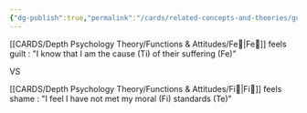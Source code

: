 ```yaml
---
{"dg-publish":true,"permalink":"/cards/related-concepts-and-theories/guilt/","created":"2022-12-31T19:09:04.832+01:00","updated":"2023-04-23T10:10:39.855+02:00"}
---
```



[[CARDS/Depth Psychology Theory/Functions & Attitudes/Fe💉\|Fe💉]] feels guilt : "I know that I am the cause (Ti) of their suffering (Fe)"

VS 

[[CARDS/Depth Psychology Theory/Functions & Attitudes/Fi🧭\|Fi🧭]] feels shame : "I feel I have not met my moral (Fi) standards (Te)"